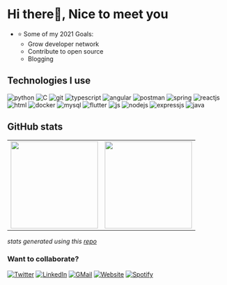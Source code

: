 # Hi there👋, Nice to meet you

<!-- https://media.giphy.com/media/SWoSkN6DxTszqIKEqv/giphy.gif -->
<!--<img align="right" height="130" width="250" alt="programmer" src="./images/programmer.png" />-->

- ⭐ Some of my 2021 Goals:
  - Grow developer network
  - Contribute to open source
  - Blogging

## Technologies I use

![python](https://img.shields.io/badge/Python-3776AB?style=for-the-badge&logo=python&logoColor=white)
![C](https://img.shields.io/badge/C-00599C?style=for-the-badge&logo=c&logoColor=white)
![git](https://img.shields.io/badge/Git-F05032?style=for-the-badge&logo=git&logoColor=white)
![typescript](https://img.shields.io/badge/TypeScript-007ACC?style=for-the-badge&logo=typescript&logoColor=white)
![angular](https://img.shields.io/badge/Angular-DD0031?style=for-the-badge&logo=angular&logoColor=white)
![postman](https://img.shields.io/badge/Postman-FF6C37?style=for-the-badge&logo=Postman&logoColor=white)
![spring](https://img.shields.io/badge/Spring-6DB33F?style=for-the-badge&logo=spring&logoColor=white)
![reactjs](https://img.shields.io/badge/React-20232A?style=for-the-badge&logo=react&logoColor=61DAFB)
![html](https://img.shields.io/badge/HTML-239120?style=for-the-badge&logo=html5&logoColor=white)
![docker](https://img.shields.io/badge/Docker-2CA5E0?style=for-the-badge&logo=docker&logoColor=white)
![mysql](https://img.shields.io/badge/MySQL-00000F?style=for-the-badge&logo=mysql&logoColor=white)
![flutter](https://img.shields.io/badge/Flutter-02569B?style=for-the-badge&logo=flutter&logoColor=white)
![js](https://img.shields.io/badge/JavaScript-323330?style=for-the-badge&logo=javascript&logoColor=F7DF1E)
![nodejs](https://img.shields.io/badge/Node.js-43853D?style=for-the-badge&logo=node-dot-js&logoColor=white)
![expressjs](https://img.shields.io/badge/Express.js-000000?style=for-the-badge&logo=express&logoColor=white)
![java](https://img.shields.io/badge/Java-ED8B00?style=for-the-badge&logo=java&logoColor=white)


<!--
![Dart](https://img.shields.io/badge/Dart-0175C2?style=for-the-badge&logo=dart&logoColor=white)
![vscode](https://img.shields.io/badge/Visual_Studio_Code-0078D4?style=for-the-badge&logo=visual%20studio%20code&logoColor=white)
![flask](https://img.shields.io/badge/Flask-000000?style=for-the-badge&logo=flask&logoColor=white)
![mongodb](https://img.shields.io/badge/MongoDB-4EA94B?style=for-the-badge&logo=mongodb&logoColor=white)
![jupyter](https://img.shields.io/badge/Jupyter-F37626.svg?&style=for-the-badge&logo=Jupyter&logoColor=white)
![bootstrap](https://img.shields.io/badge/Bootstrap-563D7C?style=for-the-badge&logo=bootstrap&logoColor=white)
![powershell](https://img.shields.io/badge/PowerShell-5391FE?style=for-the-badge&logo=PowerShell&logoColor=white)
![firebase](https://img.shields.io/badge/firebase-ffca28?style=for-the-badge&logo=firebase&logoColor=black)
![markdown](https://img.shields.io/badge/Markdown-000000?style=for-the-badge&logo=markdown&logoColor=white)
[scikit](https://img.shields.io/badge/scikit_learn-F7931E?style=for-the-badge&logo=scikit-learn&logoColor=white)
[react-router](https://img.shields.io/badge/React_Router-CA4245?style=for-the-badge&logo=react-router&logoColor=white) 
![swagger](https://img.shields.io/badge/Swagger-85EA2D?style=for-the-badge&logo=Swagger&logoColor=white)
-->


## GitHub stats

<table width="100%">
  <tr>
    <td>
      <img height="200em" src="https://github-readme-stats.vercel.app/api?username=kshru9&show_icons=true&theme=onedark&hide_border=true" />
      <!-- <img src="https://github.com/kshru9/furry-goggles/blob/master/generated/overview.svg" /> -->
    </td>
    <td> 
      <img height="200em" src="https://github-readme-stats.vercel.app/api/top-langs/?username=kshru9&exclude_repo=DataScience-project,assignment3-ML,inffecto&layout=compact&theme=dracula&hide_border=true"/>
      <!-- <img src="https://github.com/kshru9/furry-goggles/blob/master/generated/languages.svg" /> -->
    </td>
  </tr>
<table>

  <i>stats generated using this <a href="https://github.com/anuraghazra/github-readme-stats">repo</a> </i>

### Want to collaborate?

[![Twitter](https://img.shields.io/badge/Twitter-1DA1F2?style=for-the-badge&logo=twitter&logoColor=white)](https://twitter.com/SKatpara)
[![LinkedIn](https://img.shields.io/badge/LinkedIn-0077B5?style=for-the-badge&logo=linkedin&logoColor=white)](https://www.linkedin.com/in/shrutikatpara)
[![GMail](https://img.shields.io/badge/Gmail-D14836?style=for-the-badge&logo=gmail&logoColor=white)](mailto:shruti.katpara@iitgn.ac.in)
[![Website](https://img.shields.io/website?label=ShrutiKatpara&style=for-the-badge&url=https%3A%2F%2Fkshru9.github.io)](https://kshru9.github.io/)
[![Spotify](https://<vercel-domain>.vercel.app/api/spotify)](https://open.spotify.com/user/<spotify-username>)
<!-- [<img align="left" alt="codeSTACKr.com" width="22px" src="https://raw.githubusercontent.com/iconic/open-iconic/master/svg/globe.svg" />][website]
[<img align="left" alt="codeSTACKr | Twitter" width="22px" src="https://cdn.jsdelivr.net/npm/simple-icons@v3/icons/twitter.svg" />][twitter]
[<img align="left" alt="codeSTACKr | LinkedIn" width="22px" src="https://cdn.jsdelivr.net/npm/simple-icons@v3/icons/linkedin.svg" />][linkedin]  -->
<!-- 
[website]: https://kshru9.github.io/
[twitter]: https://twitter.com/SKatpara
[linkedin]: https://www.linkedin.com/in/shrutikatpara -->
